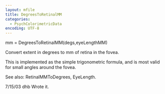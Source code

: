 ```yaml
---
layout: mfile
title: DegreesToRetinalMM
categories:
  - PsychColorimetricData
encoding: UTF-8
---
```


 mm = DegreesToRetinalMM(degs,eyeLengthMM)

Convert extent in degrees to mm of retina in the fovea.

This is implemented as the simple trigonometric formula,
and is most valid for small angles around the fovea.

See also: RetinalMMToDegrees, EyeLength.

7/15/03  dhb  Wrote it.